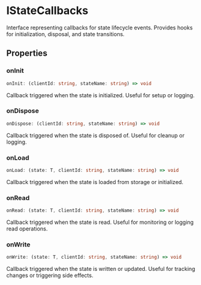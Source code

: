 # IStateCallbacks

Interface representing callbacks for state lifecycle events.
Provides hooks for initialization, disposal, and state transitions.

## Properties

### onInit

```ts
onInit: (clientId: string, stateName: string) => void
```

Callback triggered when the state is initialized.
Useful for setup or logging.

### onDispose

```ts
onDispose: (clientId: string, stateName: string) => void
```

Callback triggered when the state is disposed of.
Useful for cleanup or logging.

### onLoad

```ts
onLoad: (state: T, clientId: string, stateName: string) => void
```

Callback triggered when the state is loaded from storage or initialized.

### onRead

```ts
onRead: (state: T, clientId: string, stateName: string) => void
```

Callback triggered when the state is read.
Useful for monitoring or logging read operations.

### onWrite

```ts
onWrite: (state: T, clientId: string, stateName: string) => void
```

Callback triggered when the state is written or updated.
Useful for tracking changes or triggering side effects.
